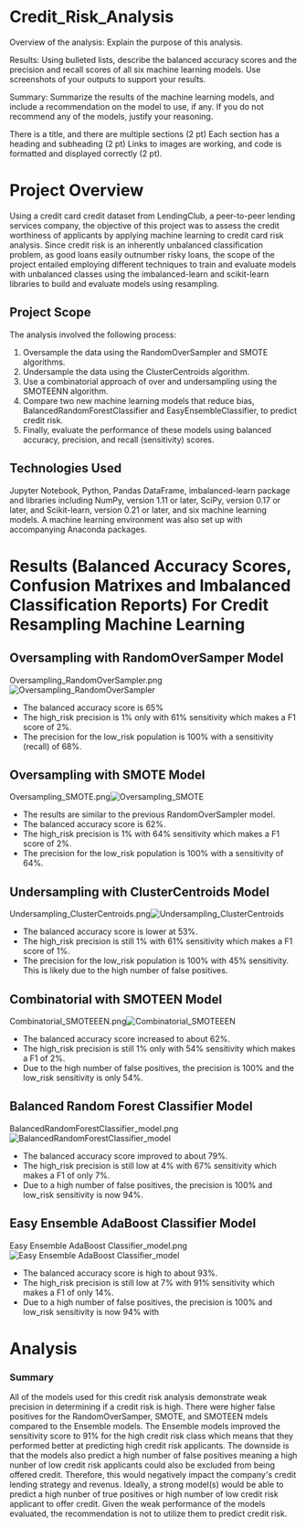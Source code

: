 # Credit_Risk_Analysis

Overview of the analysis: Explain the purpose of this analysis.

Results: Using bulleted lists, describe the balanced accuracy scores and the precision and recall scores of all six machine learning models. Use screenshots of your outputs to support your results.

Summary: Summarize the results of the machine learning models, and include a recommendation on the model to use, if any. If you do not recommend any of the models, justify your reasoning.

There is a title, and there are multiple sections (2 pt)
Each section has a heading and subheading (2 pt)
Links to images are working, and code is formatted and displayed correctly (2 pt).

# Project Overview
Using a credit card credit dataset from LendingClub, a peer-to-peer lending services company, the objective of this project was to assess the credit worthiness of applicants by applying machine learning to credit card risk analysis. Since credit risk is an inherently unbalanced classification problem, as good loans easily outnumber risky loans, the scope of the project entailed employing different techniques to train and evaluate models with unbalanced classes using the imbalanced-learn and scikit-learn libraries to build and evaluate models using resampling.

## Project Scope
The analysis involved the following process:

1) Oversample the data using the RandomOverSampler and SMOTE algorithms.
2) Undersample the data using the ClusterCentroids algorithm.
3) Use a combinatorial approach of over and undersampling using the SMOTEENN algorithm.
4) Compare two new machine learning models that reduce bias, BalancedRandomForestClassifier and EasyEnsembleClassifier, to predict credit risk.
5) Finally, evaluate the performance of these models using balanced accuracy, precision, and recall (sensitivity) scores.

## Technologies Used
Jupyter Notebook, Python, Pandas DataFrame, imbalanced-learn package and libraries including NumPy, version 1.11 or later, SciPy, version 0.17 or later, and Scikit-learn, version 0.21 or later, and six machine learning models. A machine learning environment was also set up with accompanying Anaconda packages.


# Results (Balanced Accuracy Scores, Confusion Matrixes and Imbalanced Classification Reports) For Credit Resampling Machine Learning

## Oversampling with RandomOverSamper Model

Oversampling_RandomOverSampler.png![Oversampling_RandomOverSampler](https://user-images.githubusercontent.com/80140082/124972911-bf975880-dfdf-11eb-81af-edd90318471d.png)

* The balanced accuracy score is 65%
* The high_risk precision is 1% only with 61% sensitivity which makes a F1 score of 2%.
* The precision for the low_risk population is 100% with a sensitivity (recall) of 68%. 


## Oversampling with SMOTE Model

Oversampling_SMOTE.png![Oversampling_SMOTE](https://user-images.githubusercontent.com/80140082/124973262-287ed080-dfe0-11eb-92d3-25903ea4cb92.png)

* The results are similar to the previous RandomOverSampler model.
* The balanced accuracy score is 62%.
* The high_risk precision is 1% with 64% sensitivity which makes a F1 score of 2%.
* The precision for the low_risk population is 100% with a sensitivity of 64%.


## Undersampling with ClusterCentroids Model

Undersampling_ClusterCentroids.png![Undersampling_ClusterCentroids](https://user-images.githubusercontent.com/80140082/124975171-95936580-dfe2-11eb-89d0-c2936723a490.png)

* The balanced accuracy score is lower at 53%.
* The high_risk precision is still 1% with 61% sensitivity which makes a F1 score of 1%.
* The precision for the low_risk population is 100% with 45% sensitivity. This is likely due to the high number of false positives.


## Combinatorial with SMOTEEN Model

Combinatorial_SMOTEEEN.png![Combinatorial_SMOTEEEN](https://user-images.githubusercontent.com/80140082/124973588-99be8380-dfe0-11eb-9440-21b94aa4b58e.png)

* The balanced accuracy score increased to about 62%.
* The high_risk precision is still 1% only with 54% sensitivity which makes a F1 of 2%.
* Due to the high number of false positives, the precision is 100% and the low_risk sensitivity is only 54%.


## Balanced Random Forest Classifier Model

BalancedRandomForestClassifier_model.png![BalancedRandomForestClassifier_model](https://user-images.githubusercontent.com/80140082/125127646-ab239080-e0b1-11eb-96c6-50d18e46b0eb.png)

* The balanced accuracy score improved to about 79%.
* The high_risk precision is still low at 4% with 67% sensitivity which makes a F1 of only 7%.
* Due to a high number of false positives, the precision is 100% and low_risk sensitivity is now 94%.

## Easy Ensemble AdaBoost Classifier Model

Easy Ensemble AdaBoost Classifier_model.png![Easy Ensemble AdaBoost Classifier_model](https://user-images.githubusercontent.com/80140082/125127849-0190cf00-e0b2-11eb-9a96-c3b6644220a9.png)

* The balanced accuracy score is high to about 93%.
* The high_risk precision is still low at 7% with 91% sensitivity which makes a F1 of only 14%.
* Due to a high number of false positives, the precision is 100% and low_risk sensitivity is now 94% with 


# Analysis 

### Summary

All of the models used for this credit risk analysis demonstrate weak precision in determining if a credit risk is high. There were higher false positives for the RandomOverSamper, SMOTE, and SMOTEEN mdels compared to the Ensemble models. The Ensemble models improved the sensitivity score to 91% for the high credit risk class which means that they performed better at predicting high credit risk applicants. The downside is that the models also predict a high number of false positives meaning a high nunber of low credit risk applicants could also be excluded from being offered credit. Therefore, this would negatively impact the company's credit lending strategy and revenus. Ideally, a strong model(s) would be able to predict a high nunber of true positives or high number of low credit risk applicant to offer credit. Given the weak performance of the models evaluated, the recommendation is not to utilize them to predict credit risk.


